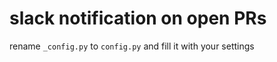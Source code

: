 # slack notification on open PRs

rename `_config.py` to `config.py` and fill it with your settings 
